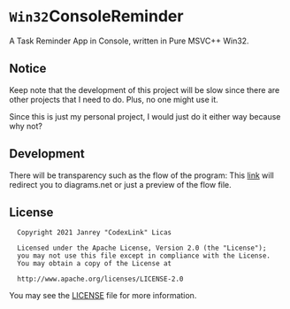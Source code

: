 # `Win32`ConsoleReminder

A Task Reminder App in Console, written in Pure MSVC++ Win32.

## Notice

Keep note that the development of this project will be slow since there are other projects that I need to do. Plus, no one might use it.

Since this is just my personal project, I would just do it either way because why not?

## Development

There will be transparency such as the flow of the program: This [link](https://drive.google.com/file/d/1N99xZ8FM-DcjDjFV-6rL9CSXidMK_1qM/view?usp=sharing) will redirect you to diagrams.net or just a preview of the flow file.

## License

```text
  Copyright 2021 Janrey "CodexLink" Licas

  Licensed under the Apache License, Version 2.0 (the "License");
  you may not use this file except in compliance with the License.
  You may obtain a copy of the License at

  http://www.apache.org/licenses/LICENSE-2.0
```

You may see the [LICENSE](https://github.com/CodexLink/Win32ConsoleReminder/blob/latest/LICENSE) file for more information.

